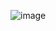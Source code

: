 ![image](https://user-images.githubusercontent.com/55413701/120648330-805a7280-c449-11eb-905e-31ba1e8be167.png)


